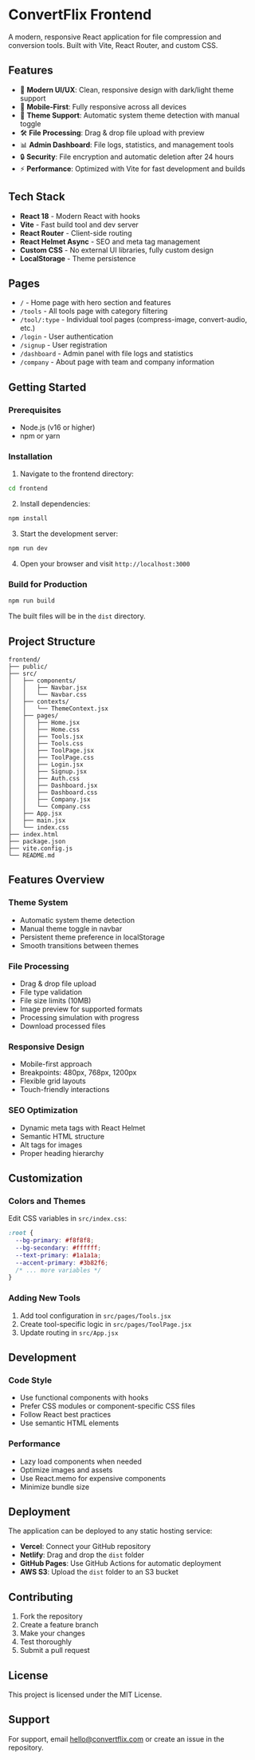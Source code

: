 # ConvertFlix Frontend

A modern, responsive React application for file compression and conversion tools. Built with Vite, React Router, and custom CSS.

## Features

- 🎨 **Modern UI/UX**: Clean, responsive design with dark/light theme support
- 📱 **Mobile-First**: Fully responsive across all devices
- 🌙 **Theme Support**: Automatic system theme detection with manual toggle
- 🛠 **File Processing**: Drag & drop file upload with preview
- 📊 **Admin Dashboard**: File logs, statistics, and management tools
- 🔒 **Security**: File encryption and automatic deletion after 24 hours
- ⚡ **Performance**: Optimized with Vite for fast development and builds

## Tech Stack

- **React 18** - Modern React with hooks
- **Vite** - Fast build tool and dev server
- **React Router** - Client-side routing
- **React Helmet Async** - SEO and meta tag management
- **Custom CSS** - No external UI libraries, fully custom design
- **LocalStorage** - Theme persistence

## Pages

- `/` - Home page with hero section and features
- `/tools` - All tools page with category filtering
- `/tool/:type` - Individual tool pages (compress-image, convert-audio, etc.)
- `/login` - User authentication
- `/signup` - User registration
- `/dashboard` - Admin panel with file logs and statistics
- `/company` - About page with team and company information

## Getting Started

### Prerequisites

- Node.js (v16 or higher)
- npm or yarn

### Installation

1. Navigate to the frontend directory:
```bash
cd frontend
```

2. Install dependencies:
```bash
npm install
```

3. Start the development server:
```bash
npm run dev
```

4. Open your browser and visit `http://localhost:3000`

### Build for Production

```bash
npm run build
```

The built files will be in the `dist` directory.

## Project Structure

```
frontend/
├── public/
├── src/
│   ├── components/
│   │   ├── Navbar.jsx
│   │   └── Navbar.css
│   ├── contexts/
│   │   └── ThemeContext.jsx
│   ├── pages/
│   │   ├── Home.jsx
│   │   ├── Home.css
│   │   ├── Tools.jsx
│   │   ├── Tools.css
│   │   ├── ToolPage.jsx
│   │   ├── ToolPage.css
│   │   ├── Login.jsx
│   │   ├── Signup.jsx
│   │   ├── Auth.css
│   │   ├── Dashboard.jsx
│   │   ├── Dashboard.css
│   │   ├── Company.jsx
│   │   └── Company.css
│   ├── App.jsx
│   ├── main.jsx
│   └── index.css
├── index.html
├── package.json
├── vite.config.js
└── README.md
```

## Features Overview

### Theme System
- Automatic system theme detection
- Manual theme toggle in navbar
- Persistent theme preference in localStorage
- Smooth transitions between themes

### File Processing
- Drag & drop file upload
- File type validation
- File size limits (10MB)
- Image preview for supported formats
- Processing simulation with progress
- Download processed files

### Responsive Design
- Mobile-first approach
- Breakpoints: 480px, 768px, 1200px
- Flexible grid layouts
- Touch-friendly interactions

### SEO Optimization
- Dynamic meta tags with React Helmet
- Semantic HTML structure
- Alt tags for images
- Proper heading hierarchy

## Customization

### Colors and Themes
Edit CSS variables in `src/index.css`:

```css
:root {
  --bg-primary: #f8f8f8;
  --bg-secondary: #ffffff;
  --text-primary: #1a1a1a;
  --accent-primary: #3b82f6;
  /* ... more variables */
}
```

### Adding New Tools
1. Add tool configuration in `src/pages/Tools.jsx`
2. Create tool-specific logic in `src/pages/ToolPage.jsx`
3. Update routing in `src/App.jsx`

## Development

### Code Style
- Use functional components with hooks
- Prefer CSS modules or component-specific CSS files
- Follow React best practices
- Use semantic HTML elements

### Performance
- Lazy load components when needed
- Optimize images and assets
- Use React.memo for expensive components
- Minimize bundle size

## Deployment

The application can be deployed to any static hosting service:

- **Vercel**: Connect your GitHub repository
- **Netlify**: Drag and drop the `dist` folder
- **GitHub Pages**: Use GitHub Actions for automatic deployment
- **AWS S3**: Upload the `dist` folder to an S3 bucket

## Contributing

1. Fork the repository
2. Create a feature branch
3. Make your changes
4. Test thoroughly
5. Submit a pull request

## License

This project is licensed under the MIT License.

## Support

For support, email hello@convertflix.com or create an issue in the repository. 